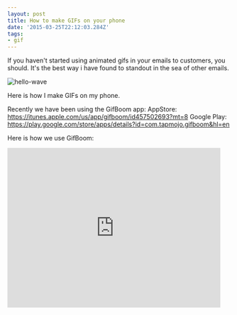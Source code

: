 ```yaml
---
layout: post
title: How to make GIFs on your phone
date: '2015-03-25T22:12:03.284Z'
tags:
- gif
---
```


If you haven't started using animated gifs in your emails to customers, you should. It's the best way i have found to standout in the sea of other emails.

![hello-wave](http://sht.tl/pZe3J4)

Here is how I make GIFs on my phone.

Recently we have been using the GifBoom app:
AppStore: https://itunes.apple.com/us/app/gifboom/id457502693?mt=8
Google Play: https://play.google.com/store/apps/details?id=com.tapmojo.gifboom&hl=en

Here is how we use GifBoom:
<iframe width="480" height="360" src="https://www.youtube.com/embed/GZ35PP9EmhI?rel=0" frameborder="0" allowfullscreen></iframe>